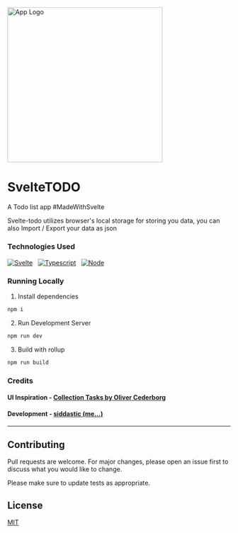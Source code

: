 <img src="./images/logo.gif" width="350" title="App Logo">

# SvelteTODO

A Todo list app #MadeWithSvelte


Svelte-todo utilizes browser's local storage for storing you data, you can also Import / Export your data as json

### Technologies Used
[<img align="center" src="https://img.shields.io/badge/SVELTE-red?logo=svelte&logoColor=white&labelColor=red&color=red"  alt="Svelte" />](https://svelte.dev/) &nbsp; [<img align="center" src="https://img.shields.io/badge/TYPESCRIPT-blue?logo=typescript&logoColor=white&labelColor=0175C2&color=0175C2"  alt="Typescript" />](https://www.typescriptlang.org/) &nbsp; [<img align="center" src="https://img.shields.io/badge/NODE.JS-blue?logo=node.js&logoColor=white&labelColor=339933&color=339933"  alt="Node" />](https://nodejs.org/en/) &nbsp;

### Running Locally

1. Install dependencies
```bash
npm i
```
2. Run Development Server
```bash
npm run dev
```
3. Build with rollup
```bash
npm run build
```

### Credits
#### UI Inspiration - <a href="https://dribbble.com/shots/15185058-Collection-Tasks" target="_blank">Collection Tasks by Oliver Cederborg</a> <br/>
#### Development - <a href="https://github.com/siddastic" target="_blank">siddastic (me...)</a>
---

## Contributing
Pull requests are welcome. For major changes, please open an issue first to discuss what you would like to change.

Please make sure to update tests as appropriate.

## License
[MIT](https://choosealicense.com/licenses/mit/)